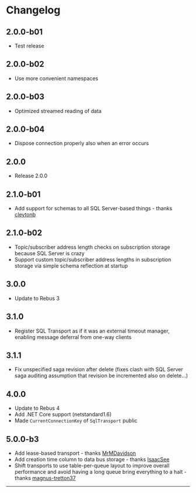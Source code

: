 # Changelog

## 2.0.0-b01

* Test release

## 2.0.0-b02

* Use more convenient namespaces

## 2.0.0-b03

* Optimized streamed reading of data

## 2.0.0-b04

* Dispose connection properly also when an error occurs

## 2.0.0

* Release 2.0.0

## 2.1.0-b01

* Add support for schemas to all SQL Server-based things - thanks [cleytonb]

## 2.1.0-b02

* Topic/subscriber address length checks on subscription storage because SQL Server is crazy
* Support custom topic/subscriber address lengths in subscription storage via simple schema reflection at startup

## 3.0.0

* Update to Rebus 3

## 3.1.0

* Register SQL Transport as if it was an external timeout manager, enabling message deferral from one-way clients

## 3.1.1

* Fix unspecified saga revision after delete (fixes clash with SQL Server saga auditing assumption that revision be incremented also on delete...)

## 4.0.0

* Update to Rebus 4
* Add .NET Core support (netstandard1.6)
* Made `CurrentConnectionKey` of `SqlTransport` public

## 5.0.0-b3

* Add lease-based transport - thanks [MrMDavidson]
* Add creation time column to data bus storage - thanks [IsaacSee]
* Shift transports to use table-per-queue layout to improve overall performance and avoid having a long queue bring everything to a halt - thanks [magnus-tretton37]

----

[cleytonb]: https://github.com/cleytonb
[IsaacSee]: https://github.com/IsaacSee
[magnus-tretton37]: https://github.com/magnus-tretton37
[MrMDavidson]: https://github.com/MrMDavidson